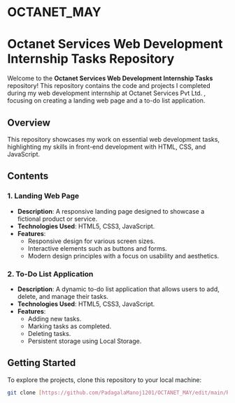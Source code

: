 # OCTANET_MAY
# Octanet Services Web Development Internship Tasks Repository

Welcome to the **Octanet Services Web Development Internship Tasks** repository! This repository contains the code and projects I completed during my web development internship at Octanet Services Pvt Ltd. , focusing on creating a landing web page and a to-do list application.

## Overview

This repository showcases my work on essential web development tasks, highlighting my skills in front-end development with HTML, CSS, and JavaScript.

## Contents

### 1. Landing Web Page
- **Description**: A responsive landing page designed to showcase a fictional product or service.
- **Technologies Used**: HTML5, CSS3, JavaScript.
- **Features**:
  - Responsive design for various screen sizes.
  - Interactive elements such as buttons and forms.
  - Modern design principles with a focus on usability and aesthetics.

### 2. To-Do List Application
- **Description**: A dynamic to-do list application that allows users to add, delete, and manage their tasks.
- **Technologies Used**: HTML5, CSS3, JavaScript.
- **Features**:
  - Adding new tasks.
  - Marking tasks as completed.
  - Deleting tasks.
  - Persistent storage using Local Storage.

## Getting Started

To explore the projects, clone this repository to your local machine:
```bash
git clone [https://github.com/PadagalaManoj1201/OCTANET_MAY/edit/main/README.md](https://github.com/PadagalaManoj1201/OCTANET_MAY.git)

